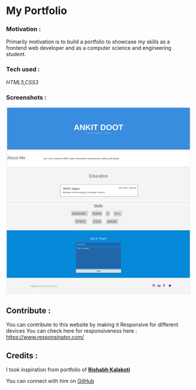 # My Portfolio

### Motivation :

Primarily motivation is to build a portfolio to showcase my skills as a frontend web developer and as a computer science and engineering student.

### Tech used :

_HTML5,CSS3_

### Screenshots :

![](images/page1.png)
![](images/page2.png)

## Contribute :

You can contribute to this website by making it Responsive for different devices
You can check here for responsiveness here : https://www.responsinator.com/

## Credits :

I took inspiration from portfolio of **[Rishabh Kalakoti](https://rishabhkalakoti.github.io/)**

You can connect with him on [GitHub](https://github.com/rishabhkalakoti)
